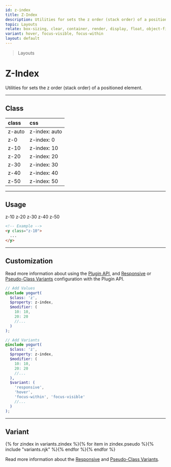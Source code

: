 ```yaml
---
id: z-index
title: Z-Index
description: Utilities for sets the z order (stack order) of a positioned element.
topic: Layouts
relate: box-sizing, clear, container, render, display, float, object-fit, object-position, overflow, position, top/bottom/left/right, visibility
variant: hover, focus-visible, focus-within
layout: default
---
```


> Layouts

# Z-Index

Utilities for sets the z order (stack order) of a positioned element.

---

## Class

| <span class="px-3 py-1 text-white (dark)text-charcoal-100 bg-gray-700 (dark)bg-gray-600 rounded-full">class</span> | <span class="px-3 py-1 text-white (dark)text-charcoal-100 bg-gray-700 (dark)bg-gray-600 rounded-full">css</span> |
|:--|:--|
| z-auto | z-index: auto |
| z-0 | z-index: 0 |
| z-10 | z-index: 10 |
| z-20 | z-index: 20 |
| z-30 | z-index: 30 |
| z-40 | z-index: 40 |
| z-50 | z-index: 50 |

---

## Usage

<y class="my-2 mx-auto max-w-sm">
  <y class="z-10 h-32 bg-gray-300 px-2 py-1">
    z-10
  </y>
  <y class="-mt-24 ml-8 z-20 h-32 bg-gray-400 px-2 py-1">
    z-20
  </y>
  <y class="-mt-24 ml-16 z-30 h-32 text-white bg-gray-500 px-2 py-1">
    z-30
  </y>
  <y class="-mt-24 ml-24 z-40 h-32 text-white bg-gray-600 px-2 py-1">
    z-40
  </y>
  <y class="-mt-24 ml-32 z-50 h-32 text-white bg-gray-700 px-2 py-1">
    z-50
  </y>
</y>

```html
<!-- Example -->
<y class="z-10">
  ...
</y>
```

---

## Customization

Read more information about using the [Plugin API](/plugin-api/), and  [Responsive](/responsive) or [Pseudo-Class Variants](/pseudo-class-variants/) configuration with the Plugin API.

```scss
// Add Values
@include yogurt(
  $class: 'z',
  $property: z-index,
  $modifier: (
    10: 10,
    20: 20
    //...
  )
);

// Add Variants
@include yogurt(
  $class: 'z',
  $property: z-index,
  $modifier: (
    10: 10,
    20: 20
    //...
  ),
  $variant: (
    'responsive',
    'hover',
    'focus-within', 'focus-visible'
    //...
  )
);
```

---

## Variant

<y class="flex flex-gap-2 flex-wrap justify-start items-center">{% for zindex in variants.zindex %}{% for item in zindex.pseudo %}{% include "variants.njk" %}{% endfor %}{% endfor %}</y>

Read more information about the [Responsive](/responsive) and [Pseudo-Class Variants](/pseudo-class-variants/).